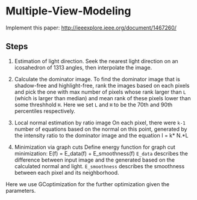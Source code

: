 # Multiple-View-Modeling

Implement this paper: http://ieeexplore.ieee.org/document/1467260/

## Steps
1. Estimation of light direction. 
Seek the nearest light direction on an icosahedron of 1313 angles, then interpolate the image.

2. Calculate the dominator image.
To find the dominator image that is shadow-free and highlight-free, rank the images based on each pixels and pick the one with max number of pixels whose rank larger than `L` (which is larger than median) and mean rank of these pixels lower than some threshhold `H`.
Here we set `L` and `H` to be the 70th and 90th percentiles respectively.

3. Local normal estimation by ratio image
On each pixel, there were `k-1` number of equations based on the normal on this point, generated by the intensity ratio to the dominator image and the equation I = k* N.*L

4. Minimization via graph cuts
Define energy function for graph cut minimization: E(f) = E_data(f) + E_smoothness(f)
`E_data` describes the difference between input image and the generated based on the calculated normal and light.
`E_smoothness` describes the smoothness between each pixel and its neighborhood.

Here we use GCoptimization for the further optimization given the parameters.



